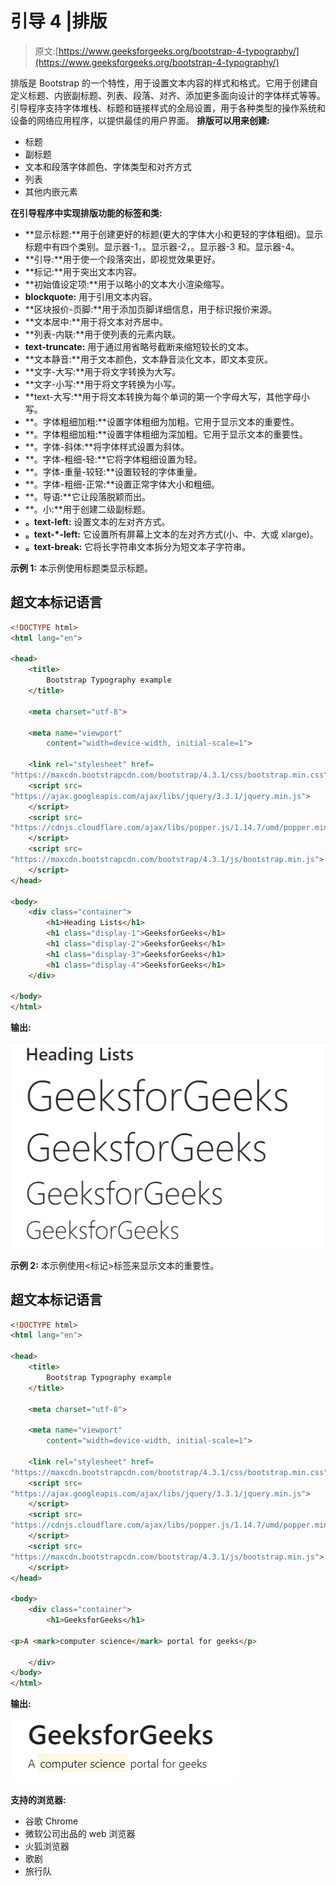 # 引导 4 |排版

> 原文:[https://www.geeksforgeeks.org/bootstrap-4-typography/](https://www.geeksforgeeks.org/bootstrap-4-typography/)

排版是 Bootstrap 的一个特性，用于设置文本内容的样式和格式。它用于创建自定义标题、内嵌副标题、列表、段落、对齐、添加更多面向设计的字体样式等等。引导程序支持字体堆栈、标题和链接样式的全局设置，用于各种类型的操作系统和设备的网络应用程序，以提供最佳的用户界面。
**排版可以用来创建:**

*   标题
*   副标题
*   文本和段落字体颜色、字体类型和对齐方式
*   列表
*   其他内嵌元素

**在引导程序中实现排版功能的标签和类:**

*   **显示标题:**用于创建更好的标题(更大的字体大小和更轻的字体粗细)。显示标题中有四个类别。显示器-1，。显示器-2，。显示器-3 和。显示器-4。
*   **引导:**用于使一个段落突出，即视觉效果更好。
*   **标记:**用于突出文本内容。
*   **初始值设定项:**用于以略小的文本大小渲染缩写。
*   **blockquote:** 用于引用文本内容。
*   **区块报价-页脚:**用于添加页脚详细信息，用于标识报价来源。
*   **文本居中:**用于将文本对齐居中。
*   **列表-内联:**用于使列表的元素内联。
*   **text-truncate:** 用于通过用省略号截断来缩短较长的文本。
*   **文本静音:**用于文本颜色，文本静音淡化文本，即文本变灰。
*   **文字-大写:**用于将文字转换为大写。
*   **文字-小写:**用于将文字转换为小写。
*   **text-大写:**用于将文本转换为每个单词的第一个字母大写，其他字母小写。
*   **。字体粗细加粗:**设置字体粗细为加粗。它用于显示文本的重要性。
*   **。字体粗细加粗:**设置字体粗细为深加粗。它用于显示文本的重要性。
*   **。字体-斜体:**将字体样式设置为斜体。
*   **。字体-粗细-轻:**它将字体粗细设置为轻。
*   **。字体-重量-较轻:**设置较轻的字体重量。
*   **。字体-粗细-正常:**设置正常字体大小和粗细。
*   **。导语:**它让段落脱颖而出。
*   **。小:**用于创建二级副标题。
*   **。text-left:** 设置文本的左对齐方式。
*   **。text-*-left:** 它设置所有屏幕上文本的左对齐方式(小、中、大或 xlarge)。
*   **。text-break:** 它将长字符串文本拆分为短文本子字符串。

**示例 1:** 本示例使用标题类显示标题。

## 超文本标记语言

```html
<!DOCTYPE html>
<html lang="en">

<head>
    <title>
        Bootstrap Typography example
    </title>

    <meta charset="utf-8">

    <meta name="viewport"
        content="width=device-width, initial-scale=1">

    <link rel="stylesheet" href=
"https://maxcdn.bootstrapcdn.com/bootstrap/4.3.1/css/bootstrap.min.css">
    <script src=
"https://ajax.googleapis.com/ajax/libs/jquery/3.3.1/jquery.min.js">
    </script>
    <script src=
"https://cdnjs.cloudflare.com/ajax/libs/popper.js/1.14.7/umd/popper.min.js">
    </script>
    <script src=
"https://maxcdn.bootstrapcdn.com/bootstrap/4.3.1/js/bootstrap.min.js">
    </script>
</head>

<body>
    <div class="container">
        <h1>Heading Lists</h1>
        <h1 class="display-1">GeeksforGeeks</h1>
        <h1 class="display-2">GeeksforGeeks</h1>
        <h1 class="display-3">GeeksforGeeks</h1>
        <h1 class="display-4">GeeksforGeeks</h1>
    </div>

</body>
</html>
```

**输出:**

![](img/53323680bbad90051bff5e7d34aac209.png)

**示例 2:** 本示例使用<标记>标签来显示文本的重要性。

## 超文本标记语言

```html
<!DOCTYPE html>
<html lang="en">

<head>
    <title>
        Bootstrap Typography example
    </title>

    <meta charset="utf-8">

    <meta name="viewport"
        content="width=device-width, initial-scale=1">

    <link rel="stylesheet" href=
"https://maxcdn.bootstrapcdn.com/bootstrap/4.3.1/css/bootstrap.min.css">
    <script src=
"https://ajax.googleapis.com/ajax/libs/jquery/3.3.1/jquery.min.js">
    </script>
    <script src=
"https://cdnjs.cloudflare.com/ajax/libs/popper.js/1.14.7/umd/popper.min.js">
    </script>
    <script src=
"https://maxcdn.bootstrapcdn.com/bootstrap/4.3.1/js/bootstrap.min.js">
    </script>
</head>

<body>
    <div class="container">
        <h1>GeeksforGeeks</h1>   

<p>A <mark>computer science</mark> portal for geeks</p>

    </div>
</body>
</html>
```

**输出:**

![](img/0b5a79f80f5719fc626b7596936f7659.png)

**支持的浏览器:**

*   谷歌 Chrome
*   微软公司出品的 web 浏览器
*   火狐浏览器
*   歌剧
*   旅行队
